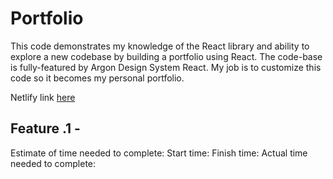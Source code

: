 # Portfolio

This code demonstrates my knowledge of the React library and ability to explore a new codebase by building a portfolio using React. The code-base is fully-featured by Argon Design System React. My job is to customize this code so it becomes my personal portfolio.

Netlify link [here](https://hasnaaportfolio.netlify.app/)

## Feature .1 - 

Estimate of time needed to complete: 
Start time: 
Finish time: 
Actual time needed to complete: 
